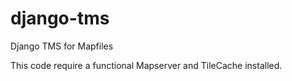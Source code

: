 # django-tms
Django TMS for Mapfiles

This code require a functional Mapserver and TileCache installed.
